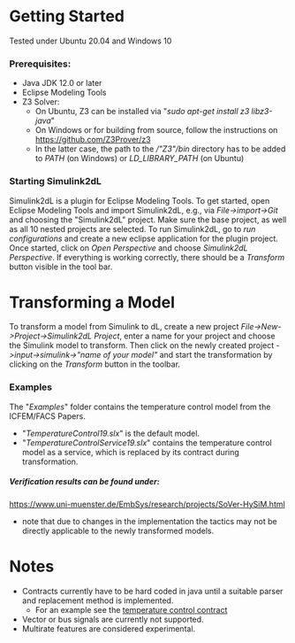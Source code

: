 # Getting Started
Tested under Ubuntu 20.04 and Windows 10
### Prerequisites: 

- Java JDK 12.0 or later
- Eclipse Modeling Tools
- Z3 Solver:
    - On Ubuntu, Z3 can be installed via "*sudo apt-get install z3 libz3-java*"
    - On Windows or for building from source, follow the instructions on <https://github.com/Z3Prover/z3>
    - In the latter case, the path to the */"Z3"/bin* directory has to be added to *PATH* (on Windows) or *LD_LIBRARY_PATH* (on Ubuntu)

### Starting Simulink2dL

Simulink2dL is a plugin for Eclipse Modeling Tools.
To get started, open Eclipse Modeling Tools and import Simulink2dL, e.g., via *File->import->Git* and choosing the "Simulink2dL" project.
Make sure the base project, as well as all 10 nested projects are selected.
To run Simulink2dL, go to *run configurations* and create a new eclipse application for the plugin project.
Once started, click on *Open Perspective* and choose *Simulink2dL Perspective*.
If everything is working correctly, there should be a *Transform* button visible in the tool bar.

# Transforming a Model

To transform a model from Simulink to dL, create a new project *File->New->Project->Simulink2dL Project*, enter a name for your project and choose the Simulink model to transform.
Then click on the newly created project *->input->simulink->"name of your model"* and start the transformation by clicking on the *Transform* button in the toolbar.

### Examples
The "*Examples*" folder contains the temperature control model from the ICFEM/FACS Papers.

- "*TemperatureControl19.slx*" is the default model.
- "*TemperatureControlService19.slx*" contains the temperature control model as a service, which is replaced by its contract during transformation.

##### Verification results can be found under:
https://www.uni-muenster.de/EmbSys/research/projects/SoVer-HySiM.html

- note that due to changes in the implementation the tactics may not be directly applicable to the newly transformed models.

# Notes
- Contracts currently have to be hard coded in java until a suitable parser and replacement method is implemented.
    - For an example see the [temperature control contract](Simulink2dL/simulink2dl.dlmodel.contracts/src/simulink2dl/dlmodel/contracts/helper/TemperatureControlContract.java)
- Vector or bus signals are currently not supported.
- Multirate features are considered experimental.
